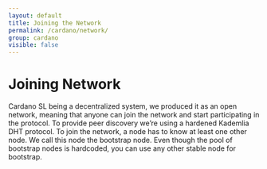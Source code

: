 ```yaml
---
layout: default
title: Joining the Network
permalink: /cardano/network/
group: cardano
visible: false
---
```

[//]: # (Reviewed at e74b95fd7e04b43c03198dbed0f8599d53df5235)

# Joining Network

Cardano SL being a decentralized system, we produced it as an open network,
meaning that anyone can join the network and start participating in the
protocol. To provide peer discovery we’re using a hardened Kademlia DHT
protocol. To join the network, a node has to know at least one other node. We
call this node the bootstrap node. Even though the pool of bootstrap nodes is
hardcoded, you can use any other stable node for bootstrap.
